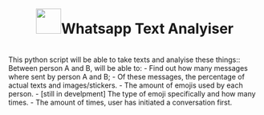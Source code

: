 <center>
<h1><img id='what' src='https://www.stickpng.com/assets/images/580b57fcd9996e24bc43c543.png' width='50px' style='vertical-align: center;'>Whatsapp Text Analyiser</h1>
</center>
<br>
This python script will be able to take texts and analyise these things::
  Between person A and B, will be able to:
    - Find out how many messages where sent by person A and B;
    - Of these messages, the percentage of actual texts and images/stickers.
    - The amount of emojis used by each person.
    - [still in develpment] The type of emoji specifically and how many times.
    - The amount of times, user has initiated a conversation first.

